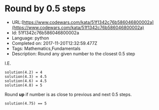 # Round by 0.5 steps

 - URL:[https://www.codewars.com/kata/51f1342c76b586046800002a](https://www.codewars.com/kata/51f1342c76b586046800002a)
 - Id: 51f1342c76b586046800002a
 - Language: python
 - Completed on: 2017-11-20T12:32:59.477Z
 - Tags: Mathematics,Fundamentals
 - Description:
Round any given number to the closest 0.5 step

I.E.
```
solution(4.2) = 4
solution(4.3) = 4.5
solution(4.6) = 4.5
solution(4.8) = 5
```

Round **up** if number is as close to previous and next 0.5 steps.

```
solution(4.75) == 5
```
